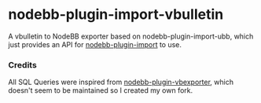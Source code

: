 nodebb-plugin-import-vbulletin
==========================

A vbulletin to NodeBB exporter based on nodebb-plugin-import-ubb, which just provides an API for [nodebb-plugin-import](https://github.com/akhoury/nodebb-plugin-import) to use.

### Credits

All SQL Queries were inspired from [nodebb-plugin-vbexporter](https://github.com/MakerStudios/nodebb-plugin-vbexporter), which doesn't seem to be maintained so I created my own fork.

